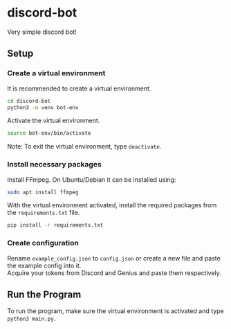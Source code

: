 # discord-bot
Very simple discord bot!
## Setup
### Create a virtual environment
It is recommended to create a virtual environment.
```bash
cd discord-bot
python3 -m venv bot-env
```
Activate the virtual environment.
```bash
source bot-env/bin/activate
```
Note: To exit the virtual environment, type `deactivate`.

### Install necessary packages
Install FFmpeg. On Ubuntu/Debian it can be installed using:
```bash
sudo apt install ffmpeg
```
With the virtual environment activated, install the required packages from the ```requirements.txt``` file.
```bash
pip install -r requirements.txt
```

### Create configuration
Rename `example_config.json` to `config.json` or create a new file and paste the example config into it.  
Acquire your tokens from Discord and Genius and paste them respectively.

## Run the Program
To run the program, make sure the virtual environment is activated and type `python3 main.py`.